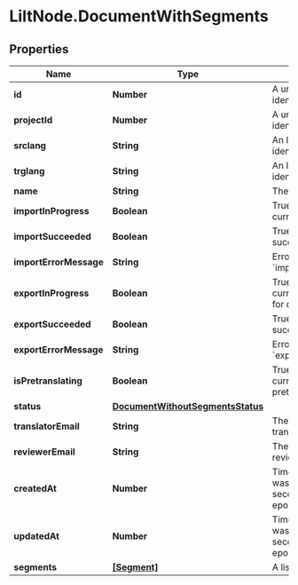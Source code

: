 # LiltNode.DocumentWithSegments

## Properties

Name | Type | Description | Notes
------------ | ------------- | ------------- | -------------
**id** | **Number** | A unique number identifying the Document. | [optional] 
**projectId** | **Number** | A unique number identifying the Project. | [optional] 
**srclang** | **String** | An ISO 639-1 language identifier. | [optional] 
**trglang** | **String** | An ISO 639-1 language identifier. | [optional] 
**name** | **String** | The document name. | [optional] 
**importInProgress** | **Boolean** | True if the document is currently being imported | [optional] 
**importSucceeded** | **Boolean** | True if the import process succeeded. | [optional] 
**importErrorMessage** | **String** | Error message if &#x60;import_succeeded&#x3D;false&#x60; | [optional] 
**exportInProgress** | **Boolean** | True if the document is currently being exported for download | [optional] 
**exportSucceeded** | **Boolean** | True if the export process succeeded. | [optional] 
**exportErrorMessage** | **String** | Error message if &#x60;export_succeeded&#x3D;false&#x60; | [optional] 
**isPretranslating** | **Boolean** | True if the document is currently being pretranslated. | [optional] 
**status** | [**DocumentWithoutSegmentsStatus**](DocumentWithoutSegmentsStatus.md) |  | [optional] 
**translatorEmail** | **String** | The email of the assigned translator. | [optional] 
**reviewerEmail** | **String** | The email of the assigned reviewer. | [optional] 
**createdAt** | **Number** | Time at which the object was created. Measured in seconds since the Unix epoch. | [optional] 
**updatedAt** | **Number** | Time at which the object was created. Measured in seconds since the Unix epoch. | [optional] 
**segments** | [**[Segment]**](Segment.md) | A list of Segments. | [optional] 


